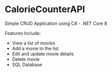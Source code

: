 # CalorieCounterAPI

Simple CRUD Application using C# - .NET Core 8

Features Include:

- View a list of movies
- Add a movie to the list
- Edit and update movie details
- Delete movie
- SQL Database
